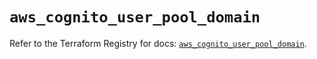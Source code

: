 # `aws_cognito_user_pool_domain`

Refer to the Terraform Registry for docs: [`aws_cognito_user_pool_domain`](https://registry.terraform.io/providers/hashicorp/aws/5.69.0/docs/resources/cognito_user_pool_domain).
